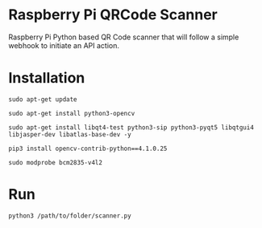# Raspberry Pi QRCode Scanner

Raspberry Pi Python based QR Code scanner that will follow a simple webhook to initiate an API action.

# Installation

    sudo apt-get update

    sudo apt-get install python3-opencv

    sudo apt-get install libqt4-test python3-sip python3-pyqt5 libqtgui4 libjasper-dev libatlas-base-dev -y

    pip3 install opencv-contrib-python==4.1.0.25

    sudo modprobe bcm2835-v4l2

# Run

    python3 /path/to/folder/scanner.py
